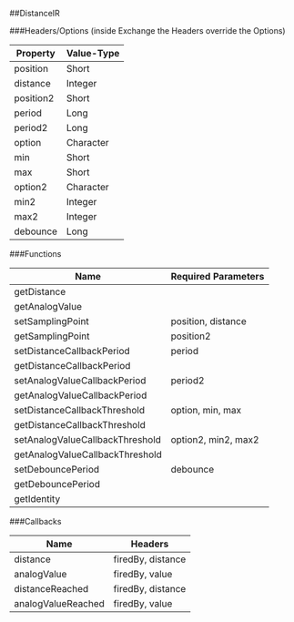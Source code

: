 ##DistanceIR


###Headers/Options (inside Exchange the Headers override the Options)


| Property             | Value-Type                              |
|----------------------|-----------------------------------------|
|             position |      Short |
|             distance |    Integer |
|            position2 |      Short |
|               period |       Long |
|              period2 |       Long |
|               option |  Character |
|                  min |      Short |
|                  max |      Short |
|              option2 |  Character |
|                 min2 |    Integer |
|                 max2 |    Integer |
|             debounce |       Long |



###Functions

| Name                 | Required Parameters                      |
|----------------------|------------------------------------------|
|          getDistance |                                          |
|       getAnalogValue |                                          |
|     setSamplingPoint |                       position, distance |
|     getSamplingPoint |                                position2 |
| setDistanceCallbackPeriod |                                   period |
| getDistanceCallbackPeriod |                                          |
| setAnalogValueCallbackPeriod |                                  period2 |
| getAnalogValueCallbackPeriod |                                          |
| setDistanceCallbackThreshold |                         option, min, max |
| getDistanceCallbackThreshold |                                          |
| setAnalogValueCallbackThreshold |                      option2, min2, max2 |
| getAnalogValueCallbackThreshold |                                          |
|    setDebouncePeriod |                                 debounce |
|    getDebouncePeriod |                                          |
|          getIdentity |                                          |




###Callbacks

| Name                 | Headers                                  |
|----------------------|------------------------------------------|
|             distance |                        firedBy, distance |
|          analogValue |                           firedBy, value |
|      distanceReached |                        firedBy, distance |
|   analogValueReached |                           firedBy, value |


